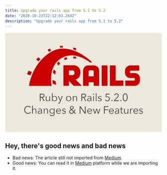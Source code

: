 ```yaml
---
title: Upgrade your rails app from 5.1 to 5.2
date: "2020-10-23T22:12:03.284Z"
description: "Upgrade your rails app from 5.1 to 5.2"
---
```


![Rails](./rails.jpeg)

## Hey, there's good news and bad news

- Bad news: The article still not imported from [Medium](https://medium.com/@bojanmajed/upgrade-your-rails-app-from-5-1-to-5-2-ad8465ac8c70)
- Good news: You can read it in [Medium](https://medium.com/@bojanmajed/upgrade-your-rails-app-from-5-1-to-5-2-ad8465ac8c70) platform while we are importing it.
